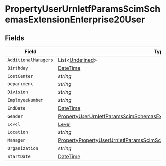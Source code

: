 # PropertyUserUrnIetfParamsScimSchemasExtensionEnterprise20User


## Fields

| Field                                                                                                                                                                                   | Type                                                                                                                                                                                    | Required                                                                                                                                                                                | Description                                                                                                                                                                             |
| --------------------------------------------------------------------------------------------------------------------------------------------------------------------------------------- | --------------------------------------------------------------------------------------------------------------------------------------------------------------------------------------- | --------------------------------------------------------------------------------------------------------------------------------------------------------------------------------------- | --------------------------------------------------------------------------------------------------------------------------------------------------------------------------------------- |
| `AdditionalManagers`                                                                                                                                                                    | List<[Undefined](../../Models/Components/Undefined.md)>                                                                                                                                 | :heavy_minus_sign:                                                                                                                                                                      | N/A                                                                                                                                                                                     |
| `Birthday`                                                                                                                                                                              | [DateTime](https://learn.microsoft.com/en-us/dotnet/api/system.datetime?view=net-5.0)                                                                                                   | :heavy_minus_sign:                                                                                                                                                                      | N/A                                                                                                                                                                                     |
| `CostCenter`                                                                                                                                                                            | *string*                                                                                                                                                                                | :heavy_minus_sign:                                                                                                                                                                      | N/A                                                                                                                                                                                     |
| `Department`                                                                                                                                                                            | *string*                                                                                                                                                                                | :heavy_minus_sign:                                                                                                                                                                      | N/A                                                                                                                                                                                     |
| `Division`                                                                                                                                                                              | *string*                                                                                                                                                                                | :heavy_minus_sign:                                                                                                                                                                      | N/A                                                                                                                                                                                     |
| `EmployeeNumber`                                                                                                                                                                        | *string*                                                                                                                                                                                | :heavy_minus_sign:                                                                                                                                                                      | N/A                                                                                                                                                                                     |
| `EndDate`                                                                                                                                                                               | [DateTime](https://learn.microsoft.com/en-us/dotnet/api/system.datetime?view=net-5.0)                                                                                                   | :heavy_minus_sign:                                                                                                                                                                      | N/A                                                                                                                                                                                     |
| `Gender`                                                                                                                                                                                | [PropertyUserUrnIetfParamsScimSchemasExtensionEnterprise20UserGender](../../Models/Components/PropertyUserUrnIetfParamsScimSchemasExtensionEnterprise20UserGender.md)                   | :heavy_minus_sign:                                                                                                                                                                      | N/A                                                                                                                                                                                     |
| `Level`                                                                                                                                                                                 | [Level](../../Models/Components/Level.md)                                                                                                                                               | :heavy_minus_sign:                                                                                                                                                                      | N/A                                                                                                                                                                                     |
| `Location`                                                                                                                                                                              | *string*                                                                                                                                                                                | :heavy_minus_sign:                                                                                                                                                                      | N/A                                                                                                                                                                                     |
| `Manager`                                                                                                                                                                               | [PropertyPropertyUserUrnIetfParamsScimSchemasExtensionEnterprise20UserManager](../../Models/Components/PropertyPropertyUserUrnIetfParamsScimSchemasExtensionEnterprise20UserManager.md) | :heavy_minus_sign:                                                                                                                                                                      | N/A                                                                                                                                                                                     |
| `Organization`                                                                                                                                                                          | *string*                                                                                                                                                                                | :heavy_minus_sign:                                                                                                                                                                      | N/A                                                                                                                                                                                     |
| `StartDate`                                                                                                                                                                             | [DateTime](https://learn.microsoft.com/en-us/dotnet/api/system.datetime?view=net-5.0)                                                                                                   | :heavy_minus_sign:                                                                                                                                                                      | N/A                                                                                                                                                                                     |